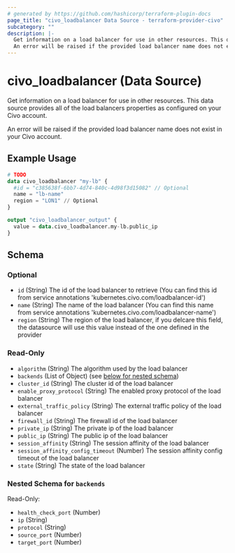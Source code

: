 ```yaml
---
# generated by https://github.com/hashicorp/terraform-plugin-docs
page_title: "civo_loadbalancer Data Source - terraform-provider-civo"
subcategory: ""
description: |-
  Get information on a load balancer for use in other resources. This data source provides all of the load balancers properties as configured on your Civo account.
  An error will be raised if the provided load balancer name does not exist in your Civo account.
---
```


# civo_loadbalancer (Data Source)

Get information on a load balancer for use in other resources. This data source provides all of the load balancers properties as configured on your Civo account.

An error will be raised if the provided load balancer name does not exist in your Civo account.

## Example Usage

```terraform
# TODO
data civo_loadbalancer "my-lb" {
  #id = "c385638f-6bb7-4d74-840c-4d98f3d15082" // Optional
  name = "lb-name"
  region = "LON1" // Optional
}

output "civo_loadbalancer_output" {
  value = data.civo_loadbalancer.my-lb.public_ip
}
```

<!-- schema generated by tfplugindocs -->
## Schema

### Optional

- `id` (String) The id of the load balancer to retrieve (You can find this id from service annotations 'kubernetes.civo.com/loadbalancer-id')
- `name` (String) The name of the load balancer (You can find this name from service annotations 'kubernetes.civo.com/loadbalancer-name')
- `region` (String) The region of the load balancer, if you delcare this field, the datasource will use this value instead of the one defined in the provider

### Read-Only

- `algorithm` (String) The algorithm used by the load balancer
- `backends` (List of Object) (see [below for nested schema](#nestedatt--backends))
- `cluster_id` (String) The cluster id of the load balancer
- `enable_proxy_protocol` (String) The enabled proxy protocol of the load balancer
- `external_traffic_policy` (String) The external traffic policy of the load balancer
- `firewall_id` (String) The firewall id of the load balancer
- `private_ip` (String) The private ip of the load balancer
- `public_ip` (String) The public ip of the load balancer
- `session_affinity` (String) The session affinity of the load balancer
- `session_affinity_config_timeout` (Number) The session affinity config timeout of the load balancer
- `state` (String) The state of the load balancer

<a id="nestedatt--backends"></a>
### Nested Schema for `backends`

Read-Only:

- `health_check_port` (Number)
- `ip` (String)
- `protocol` (String)
- `source_port` (Number)
- `target_port` (Number)


